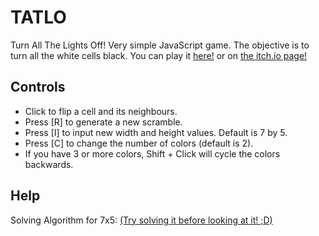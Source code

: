 # TATLO
Turn All The Lights Off! Very simple JavaScript game.
The objective is to turn all the white cells black.
You can play it [here!](https://napero.github.io/TATLO) or on [the itch.io page!](https://napero.itch.io/tatlo-turn-all-the-lights-off)

## Controls
- Click to flip a cell and its neighbours.
- Press [R] to generate a new scramble.
- Press [I] to input new width and height values. Default is 7 by 5.
- Press [C] to change the number of colors (default is 2).
- If you have 3 or more colors, Shift + Click will cycle the colors backwards.

## Help
Solving Algorithm for 7x5: [(Try solving it before looking at it! ;D)](https://docs.google.com/document/d/e/2PACX-1vQneouQdbkZ96iV2srNMGTnXVfWiv2udaHyaH42FEdILTS3m1OUxKTd7ozuHwPWGi-8a8WlB51sK-QU/pub)
